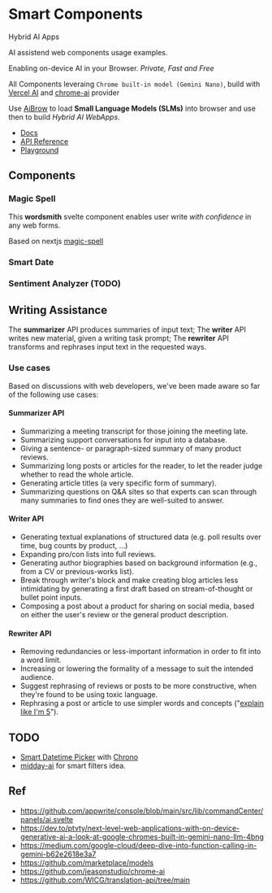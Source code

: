 # Smart Components

Hybrid AI Apps

AI assistend web components usage examples.

Enabling on-device AI in your Browser. *Private, Fast and Free*

All Components leveraing `Chrome built-in model (Gemini Nano)`, build with [Vercel AI](https://vercel.com/ai) and [chrome-ai](https://github.com/jeasonstudio/chrome-ai) provider

Use [AiBrow](https://aibrow.ai/) to load **Small Language Models (SLMs)** into browser and use then to build *Hybrid AI WebApps*.

* [Docs](https://docs.aibrow.ai/)
* [API Reference](https://docs.aibrow.ai/api-reference/aibrow)
* [Playground](https://demo.aibrow.ai/playground/)

## Components

### Magic Spell

This **wordsmith** svelte component enables user write *with confidence* in any web forms.

Based on nextjs [magic-spell](https://github.com/ai-ng/magic-spell/tree/main)

### Smart Date

### Sentiment Analyzer (TODO)

## Writing Assistance

The **summarizer** API produces summaries of input text;
The **writer** API writes new material, given a writing task prompt;
The **rewriter** API transforms and rephrases input text in the requested ways.

### Use cases

Based on discussions with web developers, we've been made aware so far of the following use cases:

#### Summarizer API

* Summarizing a meeting transcript for those joining the meeting late.
* Summarizing support conversations for input into a database.
* Giving a sentence- or paragraph-sized summary of many product reviews.
* Summarizing long posts or articles for the reader, to let the reader judge whether to read the whole article.
* Generating article titles (a very specific form of summary).
* Summarizing questions on Q&A sites so that experts can scan through many summaries to find ones they are well-suited to answer.

#### Writer API

* Generating textual explanations of structured data (e.g. poll results over time, bug counts by product, …)
* Expanding pro/con lists into full reviews.
* Generating author biographies based on background information (e.g., from a CV or previous-works list).
* Break through writer's block and make creating blog articles less intimidating by generating a first draft based on stream-of-thought or bullet point inputs.
* Composing a post about a product for sharing on social media, based on either the user's review or the general product description.

#### Rewriter API

* Removing redundancies or less-important information in order to fit into a word limit.
* Increasing or lowering the formality of a message to suit the intended audience.
* Suggest rephrasing of reviews or posts to be more constructive, when they're found to be using toxic language.
* Rephrasing a post or article to use simpler words and concepts ("[explain like I'm 5](https://en.wiktionary.org/wiki/ELI5)").

## TODO

* [Smart Datetime Picker](https://dub.co/blog/smart-datetime-picker) with [Chrono](https://git.new/chrono)
* [midday-ai](https://github.com/midday-ai/midday) for smart filters idea.

## Ref

* <https://github.com/appwrite/console/blob/main/src/lib/commandCenter/panels/ai.svelte>
* <https://dev.to/ptvty/next-level-web-applications-with-on-device-generative-ai-a-look-at-google-chromes-built-in-gemini-nano-llm-4bng>
* <https://medium.com/google-cloud/deep-dive-into-function-calling-in-gemini-b62e2618e3a7>
* <https://github.com/marketplace/models>
* <https://github.com/jeasonstudio/chrome-ai>
* <https://github.com/WICG/translation-api/tree/main>
